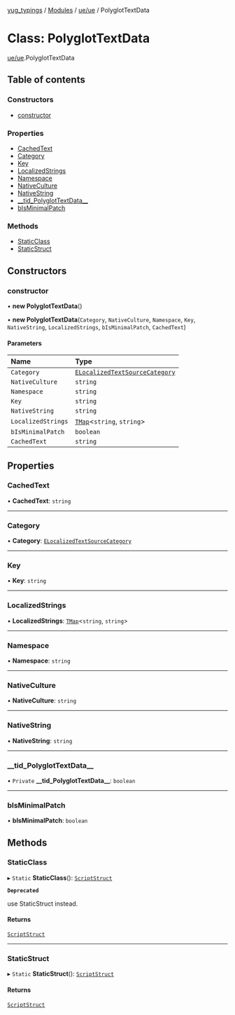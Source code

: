 [yug_typings](../README.md) / [Modules](../modules.md) / [ue/ue](../modules/ue_ue.md) / PolyglotTextData

# Class: PolyglotTextData

[ue/ue](../modules/ue_ue.md).PolyglotTextData

## Table of contents

### Constructors

- [constructor](ue_ue.PolyglotTextData.md#constructor)

### Properties

- [CachedText](ue_ue.PolyglotTextData.md#cachedtext)
- [Category](ue_ue.PolyglotTextData.md#category)
- [Key](ue_ue.PolyglotTextData.md#key)
- [LocalizedStrings](ue_ue.PolyglotTextData.md#localizedstrings)
- [Namespace](ue_ue.PolyglotTextData.md#namespace)
- [NativeCulture](ue_ue.PolyglotTextData.md#nativeculture)
- [NativeString](ue_ue.PolyglotTextData.md#nativestring)
- [\_\_tid\_PolyglotTextData\_\_](ue_ue.PolyglotTextData.md#__tid_polyglottextdata__)
- [bIsMinimalPatch](ue_ue.PolyglotTextData.md#bisminimalpatch)

### Methods

- [StaticClass](ue_ue.PolyglotTextData.md#staticclass)
- [StaticStruct](ue_ue.PolyglotTextData.md#staticstruct)

## Constructors

### constructor

• **new PolyglotTextData**()

• **new PolyglotTextData**(`Category`, `NativeCulture`, `Namespace`, `Key`, `NativeString`, `LocalizedStrings`, `bIsMinimalPatch`, `CachedText`)

#### Parameters

| Name | Type |
| :------ | :------ |
| `Category` | [`ELocalizedTextSourceCategory`](../enums/ue_ue.ELocalizedTextSourceCategory.md) |
| `NativeCulture` | `string` |
| `Namespace` | `string` |
| `Key` | `string` |
| `NativeString` | `string` |
| `LocalizedStrings` | [`TMap`](../interfaces/ue_puerts.TMap.md)<`string`, `string`\> |
| `bIsMinimalPatch` | `boolean` |
| `CachedText` | `string` |

## Properties

### CachedText

• **CachedText**: `string`

___

### Category

• **Category**: [`ELocalizedTextSourceCategory`](../enums/ue_ue.ELocalizedTextSourceCategory.md)

___

### Key

• **Key**: `string`

___

### LocalizedStrings

• **LocalizedStrings**: [`TMap`](../interfaces/ue_puerts.TMap.md)<`string`, `string`\>

___

### Namespace

• **Namespace**: `string`

___

### NativeCulture

• **NativeCulture**: `string`

___

### NativeString

• **NativeString**: `string`

___

### \_\_tid\_PolyglotTextData\_\_

• `Private` **\_\_tid\_PolyglotTextData\_\_**: `boolean`

___

### bIsMinimalPatch

• **bIsMinimalPatch**: `boolean`

## Methods

### StaticClass

▸ `Static` **StaticClass**(): [`ScriptStruct`](ue_ue.ScriptStruct.md)

**`Deprecated`**

use StaticStruct instead.

#### Returns

[`ScriptStruct`](ue_ue.ScriptStruct.md)

___

### StaticStruct

▸ `Static` **StaticStruct**(): [`ScriptStruct`](ue_ue.ScriptStruct.md)

#### Returns

[`ScriptStruct`](ue_ue.ScriptStruct.md)
